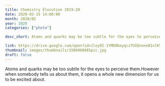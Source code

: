 ```yaml
---
title: Chemistry Elocution 2019-20
date: 2020-02-15 14:00:00
month: 2020/02
year: 2020
categories: ["photo"]

desc_short: Atoms and quarks may be too subtle for the eyes to perceive them.However when somebody tells us about them, it opens a whole new dimension for us to be excited about.

link: https://drive.google.com/open?id=1loy9I-1YMD9beyqcz7UIQnone81vlK5-
thumbnail: images/thumbnails/1589468081pic.jpg
draft: false
---
```


Atoms and quarks may be too subtle for the eyes to perceive them.However when somebody tells us about them, it opens a whole new dimension for us to be excited about.
